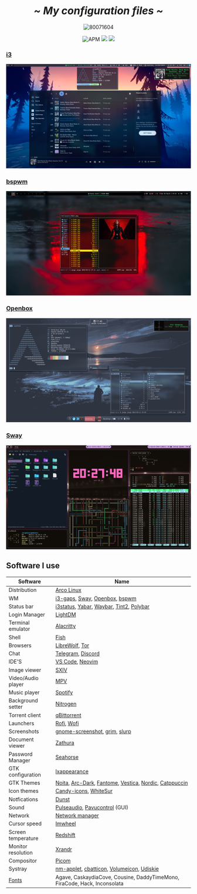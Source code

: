  <!-- HEADERS -->
 <h1 align="center">
  <b> 
   <i>
    ~ My configuration files ~
   </i>
  </b>
</h1>
 
 <div align="center">

   ![80071604](https://user-images.githubusercontent.com/80071604/158031119-d8e8c5f0-9430-4f76-927a-6c0d27d9917e.png)

 </div>
  
<div align="center">
  <img alt="APM" src="https://img.shields.io/apm/l/vim-mode?color=gree&label=License&style=plastic"> 
  <img src="https://img.shields.io/badge/Open Source-%E2%9D%A4%EF%B8%8F-blue?style=plastic"> 
  <img src="https://img.shields.io/badge/Linux-%F0%9F%90%A7-9cf?style=plastic"> 
</div>

### [i3](https://github.com/Jorgedeveloopzz/dotfiles/tree/master/.config/i3)
![i3](https://raw.githubusercontent.com/Jorgedeveloopzz/dotfiles/master/Screenshots/i3-ex.png)

### [bspwm](https://github.com/Jorgedeveloopzz/dotfiles/tree/master/.config/bspwm)
![bspwm](https://raw.githubusercontent.com/Jorgedeveloopzz/dotfiles/master/Screenshots/bspwm-ex.png)

### [Openbox](https://github.com/Jorgedeveloopzz/dotfiles/tree/master/.config/openbox)
![openbox](https://raw.githubusercontent.com/Jorgedeveloopzz/dotfiles/master/Screenshots/openbox-ex.png)

### [Sway](https://github.com/jorgeloopzz/dotfiles/tree/57921b9df9224ed18429694315539e027989f2ca/.config/sway)
![sway](https://raw.githubusercontent.com/Jorgedeveloopzz/dotfiles/master/Screenshots/sway-ex.png)

## Software I use
|Software		| Name																	|
|-----------------------|---------------------------------------------------------------------------------------------------------------------------------------|
| Distribution		| [Arco Linux](https://arcolinux.com/)													|
| WM			| [i3-gaps](https://i3wm.org/), [Sway](https://swaywm.org/), [Openbox](https://wiki.archlinux.org/title/Openbox), [bspwm](https://wiki.archlinux.org/title/Bspwm)																				|
| Status bar		| [i3status](https://i3wm.org/docs/i3status.html), [Yabar](https://github.com/geommer/yabar), [Waybar](https://github.com/Alexays/Waybar), [Tint2](https://wiki.archlinux.org/title/Tint2), [Polybar](https://github.com/polybar/polybar)											|
| Login Manager		| [LightDM](https://wiki.archlinux.org/title/LightDM)											|
| Terminal emulator	| [Alacritty](https://wiki.archlinux.org/title/Alacritty)										|
| Shell			| [Fish](https://fishshell.com/)													|
| Browsers		| [LibreWolf](https://librewolf.net/), [Tor](https://www.torproject.org/)								|
| Chat			| [Telegram](https://desktop.telegram.org/), [Discord](https://discord.com/)								|
| IDE'S			| [VS Code](https://wiki.archlinux.org/title/Visual_Studio_Code), [Neovim](https://wiki.archlinux.org/title/Neovim)			|
| Image viewer		| [SXIV](https://wiki.archlinux.org/title/Sxiv)												|
| Video/Audio player	| [MPV](https://wiki.archlinux.org/title/Mpv)												|
| Music player		| [Spotify](https://wiki.archlinux.org/title/Spotify)											|
| Background setter	| [Nitrogen](https://wiki.archlinux.org/title/Nitrogen)											|
| Torrent client	| [qBittorrent](https://www.qbittorrent.org/)												|
| Launchers		| [Rofi](https://wiki.archlinux.org/title/Rofi), [Wofi](https://man.archlinux.org/man/wofi.1.en)					|
| Screenshots		| [gnome-screenshot](https://github.com/GNOME/gnome-screenshot), [grim](https://github.com/emersion/grim), [slurp](https://github.com/emersion/slurp)																						|
| Document viewer	| [Zathura](https://wiki.archlinux.org/title/zathura)											|
| Password Manager	| [Seahorse](https://wiki.gnome.org/Apps/Seahorse)											|
| GTK configuration	| [lxappearance](https://github.com/lxde/lxappearance)											|
| GTK Themes		| [Noita](https://github.com/doktorbro/jekyll-noita), [Arc-Dark](https://github.com/horst3180/arc-theme), [Fantome](https://github.com/addy-dclxvi/gtk-theme-collections/tree/master/Fantome), [Vestica](https://github.com/addy-dclxvi/gtk-theme-collections/tree/master/Vestica), [Nordic](https://github.com/EliverLara/Nordic), [Catppuccin](https://github.com/catppuccin/catppuccin)																			|
| Icon themes		| [Candy-icons](https://github.com/EliverLara/candy-icons), [WhiteSur](https://github.com/vinceliuice/WhiteSur-icon-theme)		|
| Notfications		| [Dunst](https://wiki.archlinux.org/title/Dunst)											|
| Sound			| [Pulseaudio](https://wiki.archlinux.org/title/PulseAudio), [Pavucontrol](https://github.com/pulseaudio/pavucontrol) (GUI)		|
| Network		| [Network manager](https://wiki.archlinux.org/title/NetworkManager)									|
| Cursor speed		| [Imwheel](https://wiki.archlinux.org/title/IMWheel)											|
| Screen temperature	| [Redshift](https://wiki.archlinux.org/title/Redshift)											|
| Monitor resolution	| [Xrandr](https://wiki.archlinux.org/title/Xrandr)											|
| Compositor		| [Picom](https://wiki.archlinux.org/title/Picom)											|
| Systray		| [nm-applet](https://wiki.archlinux.org/title/NetworkManager#nm-applet), [cbatticon](https://github.com/valr/cbatticon), [Volumeicon](https://github.com/Maato/volumeicon), [Udiskie](https://wiki.archlinux.org/title/Udisks)													|
| [Fonts](https://www.nerdfonts.com/font-downloads) | Agave, CaskaydiaCove, Cousine, DaddyTimeMono, FiraCode, Hack, Inconsolata				|
